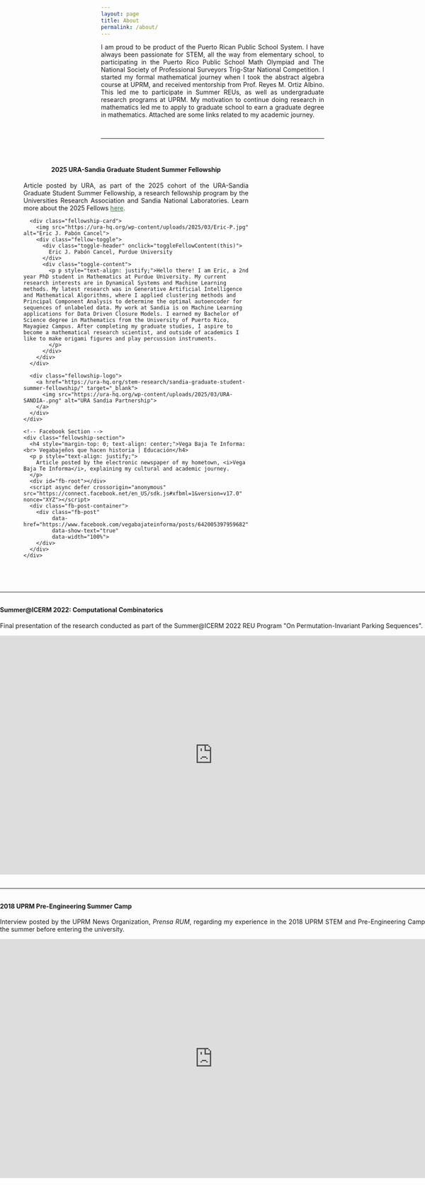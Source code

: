 ```yaml
---
layout: page
title: About
permalink: /about/
---
```


<p p style="text-align: justify;">
I am proud to be product of the Puerto Rican Public School System. I have always been passionate for STEM, all the way from elementary school, 
to participating in the Puerto Rico Public School Math Olympiad and The National Society of Professional Surveyors Trig-Star National Competition. I started
my formal mathematical journey when I took the abstract algebra course at UPRM, and received mentorship from Prof. Reyes M. Ortiz Albino. This led me to participate 
in Summer REUs, as well as undergraduate research programs at UPRM. My motivation to continue doing research in mathematics led me to apply to graduate
school to earn a graduate degree in mathematics. Attached are some links related to my academic journey.
</p>

<br>
<hr>
<br>

<style>
  /* ==================== Fellowship Grid ==================== */
  
  /* Container to break out of wrapper */
  .fellowship-container {
    width: 100vw;
    position: relative;
    left: 50%;
    right: 50%;
    margin-left: -50vw;
    margin-right: -50vw;
    padding: 0;
  }
  
  .fellowship-grid {
    display: grid;
    grid-template-columns: 1fr 1fr;
    gap: 30px;
    align-items: start;
    margin: 30px auto;
    max-width: 950px;
    padding: 0 5%;
    box-sizing: border-box;
  }

  .fellowship-section {
    padding: 0;
    width: 100%;
    box-sizing: border-box;
  }

  .fellowship-card {
    text-align: center;
  }

  .fellowship-card img {
    width: 100%;
    max-width: 350px;
    height: auto;
    margin: 0 auto 20px auto;
    display: block;
  }

  .fellow-toggle {
    background-color: #f4f4f4;
    border: 1px solid #d9d9d9;
    border-radius: 4px;
    overflow: hidden;
  }

  .toggle-header {
    padding: 20px;
    cursor: pointer;
    font-weight: 700;
    color: #666;
    background-color: #f4f4f4;
    position: relative;
    text-align: center;
  }

  .toggle-header:hover {
    background-color: #e8e8e8;
  }

  .toggle-header::after {
    content: "▼";
    position: absolute;
    right: 20px;
    top: 50%;
    transform: translateY(-50%);
    font-size: 12px;
    color: #ccc;
  }

  .toggle-content {
    display: none;
    padding: 20px;
    background-color: #fff;
    text-align: justify;
  }

  .toggle-content.active {
    display: block;
  }

  .toggle-header.active::after {
    content: "▲";
  }

  .fellowship-logo {
    text-align: center;
    margin-top: 20px;
  }

  .fellowship-logo img {
    max-width: 100%;
    width: 80%;
    height: auto;
    display: block;
    margin: 0 auto;
  }

  /* Facebook post container */
  .fb-post-container {
    max-width: 100%;
    width: 100%;
    margin: 20px auto;
    text-align: center;
    box-sizing: border-box;
  }

  .fb-post-container .fb-post {
    margin: 0 auto !important;
  }

  /* Responsive adjustments */
  @media (max-width: 768px) {
    .fellowship-grid {
      grid-template-columns: 1fr;
      gap: 20px;
      padding: 0 20px;
    }
  }
</style>

<div class="fellowship-container">
  <div class="fellowship-grid">
    <!-- URA-Sandia Fellowship Section -->
    <div class="fellowship-section">
      <h4 style="margin-top: 0; text-align: center;">2025 URA-Sandia Graduate Student Summer Fellowship</h4>
      <p p style="text-align: justify;">
        Article posted by URA, as part of the 2025 cohort of the URA-Sandia Graduate Student Summer Fellowship, a research fellowship program by the Universities Research Association and Sandia National Laboratories.
        Learn more about the 2025 Fellows <a href="https://ura-hq.org/stem-research/sandia-graduate-student-summer-fellowship/2025-sandia-graduate-fellows/" style="color: rgb(51, 113, 55);">here</a>.
      </p>

      <div class="fellowship-card">
        <img src="https://ura-hq.org/wp-content/uploads/2025/03/Eric-P.jpg" alt="Eric J. Pabón Cancel">
        <div class="fellow-toggle">
          <div class="toggle-header" onclick="toggleFellowContent(this)">
            Eric J. Pabón Cancel, Purdue University
          </div>
          <div class="toggle-content">
            <p p style="text-align: justify;">Hello there! I am Eric, a 2nd year PhD student in Mathematics at Purdue University. My current research interests are in Dynamical Systems and Machine Learning methods. My latest research was in Generative Artificial Intelligence and Mathematical Algorithms, where I applied clustering methods and Principal Component Analysis to determine the optimal autoencoder for sequences of unlabeled data. My work at Sandia is on Machine Learning applications for Data Driven Closure Models. I earned my Bachelor of Science degree in Mathematics from the University of Puerto Rico, Mayagüez Campus. After completing my graduate studies, I aspire to become a mathematical research scientist, and outside of academics I like to make origami figures and play percussion instruments.
            </p>
          </div>
        </div>
      </div>

      <div class="fellowship-logo">
        <a href="https://ura-hq.org/stem-research/sandia-graduate-student-summer-fellowship/" target="_blank">
          <img src="https://ura-hq.org/wp-content/uploads/2025/03/URA-SANDIA-.png" alt="URA Sandia Partnership">
        </a>
      </div>
    </div>

    <!-- Facebook Section -->
    <div class="fellowship-section">
      <h4 style="margin-top: 0; text-align: center;">Vega Baja Te Informa: <br> Vegabajeños que hacen historia | Educación</h4>
      <p p style="text-align: justify;">
        Article posted by the electronic newspaper of my hometown, <i>Vega Baja Te Informa</i>, explaining my cultural and academic journey.
      </p>
      <div id="fb-root"></div>
      <script async defer crossorigin="anonymous" src="https://connect.facebook.net/en_US/sdk.js#xfbml=1&version=v17.0" nonce="XYZ"></script>
      <div class="fb-post-container">
        <div class="fb-post" 
             data-href="https://www.facebook.com/vegabajateinforma/posts/642005397959682" 
             data-show-text="true" 
             data-width="100%">
        </div>
      </div>
    </div>
  </div>
</div>

<script>
  function toggleFellowContent(header) {
    const content = header.nextElementSibling;
    const isActive = content.classList.contains('active');

    if (isActive) {
      content.classList.remove('active');
      header.classList.remove('active');
    } else {
      content.classList.add('active');
      header.classList.add('active');
    }
  }
</script>

<br>
<hr>
<br>

<h4 style="margin-top: 0;">Summer@ICERM 2022: Computational Combinatorics</h4>
<p p style="text-align: justify;">
Final presentation of the research conducted as part of the Summer@ICERM 2022 REU Program "On Permutation-Invariant Parking Sequences".
</p>

<!-- Panopto responsive embed -->
<div style="position: relative; padding-bottom: 56.25%; height: 0; overflow: hidden; max-width: 100%; margin: 0 auto;">
  <iframe 
    src="https://brown.hosted.panopto.com/Panopto/Pages/Embed.aspx?id=2e350578-3784-48d7-abfc-aee70108ed63&autoplay=false&offerviewer=true&showtitle=false&showbrand=false&start=0"
    frameborder="0" allowfullscreen
    style="position: absolute; top: 0; left: 0; width: 100%; height: 100%; border:none;">
  </iframe>
</div>

<br>
<hr>
<br>

<h4 style="margin-top: 0;">2018 UPRM Pre-Engineering Summer Camp</h4>
<p p style="text-align: justify;">
Interview posted by the UPRM News Organization, <i>Prensa RUM</i>, regarding my experience in the 2018 UPRM STEM and Pre-Engineering Camp the summer before entering the university.
</p>

<!-- YouTube responsive embed -->
<div style="position: relative; padding-bottom: 56.25%; height: 0; overflow: hidden; max-width: 100%; margin: 0 auto;">
  <iframe 
    src="https://www.youtube.com/embed/sNTfmJjSI60?start=144"
    title="YouTube video player"
    frameborder="0"
    allow="accelerometer; autoplay; clipboard-write; encrypted-media; gyroscope; picture-in-picture; web-share"
    allowfullscreen
    style="position: absolute; top: 0; left: 0; width: 100%; height: 100%;">
  </iframe>
</div>
